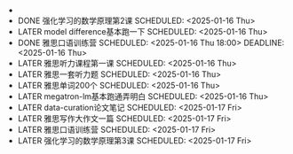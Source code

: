 -
- DONE 强化学习的数学原理第2课
  SCHEDULED: <2025-01-16 Thu>
- LATER model difference基本跑一下
  SCHEDULED: <2025-01-16 Thu>
- DONE 雅思口语训练营
  SCHEDULED: <2025-01-16 Thu 18:00>
  DEADLINE: <2025-01-16 Thu>
- LATER 雅思听力课程第一课
  SCHEDULED: <2025-01-16 Thu>
- LATER 雅思一套听力题
  SCHEDULED: <2025-01-16 Thu>
- LATER 雅思单词200个
  SCHEDULED: <2025-01-16 Thu>
- LATER megatron-lm基本跑通弄明白
  SCHEDULED: <2025-01-16 Thu>
- LATER data-curation论文笔记
  SCHEDULED: <2025-01-17 Fri>
- LATER 雅思写作大作文一篇
  SCHEDULED: <2025-01-17 Fri>
- LATER 雅思口语训练营
  SCHEDULED: <2025-01-17 Fri>
- LATER 强化学习的数学原理第3课
  SCHEDULED: <2025-01-17 Fri>